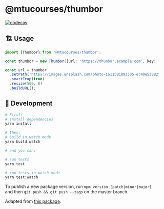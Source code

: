 # @mtucourses/thumbor

[![codecov](https://codecov.io/gh/Michigan-Tech-Courses/thumbor/branch/master/graph/badge.svg?token=9VE5OLHBUA)](https://codecov.io/gh/Michigan-Tech-Courses/thumbor)

## 🏗 Usage

```ts
import {Thumbor} from '@mtucourses/thumbor';

const thumbor = new Thumbor({url: 'https://thumbor.example.com', key: 'a-sample-key'});

const url = thumbor
  .setPath('https://images.unsplash.com/photo-1611581893305-ec40e53882fc')
  .smartCrop(true)
  .resize(500, 0)
  .buildURL();
```

## 🧰  Development

```bash
# First:
# install dependencies
yarn install

# then:
# build in watch mode
yarn build:watch

# and you can:

# run tests
yarn test

# run tests in watch mode
yarn test:watch
```

To publish a new package version, run `npm version [patch|minor|major]` and then `git push && git push --tags` on the master branch.


Adapted from [this package](https://github.com/PolicyMic/thumbor/blob/master/index.js).
